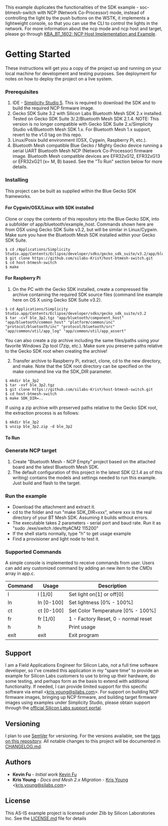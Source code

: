 This example duplicates the functionalities of the SDK example - soc-btmesh-switch with NCP (Network Co-Processor) mode, instead of controlling the light by the push buttons on the WSTK, it implements a lightweight console, so that you can use the CLI to control the lights in the network. For more information about the ncp mode and ncp host and target, please go through [KBA_BT_1602: NCP Host Implementation and Example](https://www.silabs.com/community/wireless/bluetooth/knowledge-base.entry.html/2018/01/18/ncp_host_implementat-PEsT).

# Getting Started

These instructions will get you a copy of the project up and running on your local machine for development and testing purposes. See deployment for notes on how to deploy the project on a live system.

### Prerequisites

1. IDE - [Simplicity Studio 5](http://www.silabs.com/products/mcu/Pages/simplicity-studio.aspx). This is required to download the SDK and to build the required NCP firmware image.
2. Gecko SDK Suite 3.2 with Silicon Labs Bluetooth Mesh SDK 2.x installed. Tested on Gecko SDK Suite 3/.2/Bluetooth Mesh SDK 2.1.4. NOTE: This version is no longer compatible with Gecko SDK Suite 2.x/Simplicity Studio v4/Bluetooth Mesh SDK 1.x. For Bluetooth Mesh 1.x support, revert to the v1.0 tag on this repo.
3. Linux/Posix build environment (OSX, Cygwin, Raspberry Pi, etc.).
4. Bluetooth Mesh compatible Blue Gecko / Mighty Gecko device running a serial UART Bluetooth Mesh NCP (Network Co-Processor) firmware image. Bluetooth Mesh compatible devices are EFR32xG12, EFR32xG13 or EFR32xG21 (x= M, B) based. See the "To Run" section below for more details.

### Installing

This project can be built as supplied within the Blue Gecko SDK frameworks.

#### For Cygwin/OSX/Linux with SDK installed

Clone or copy the contents of this repository into the Blue Gecko SDK, into a subfolder of app/bluetooth/example_host. Commands shown here are from OSX using Gecko SDK Suite v3.2, but will be similar in Linux/Cygwin. Make sure you have the Bluetooth Mesh SDK installed within your Gecko SDK Suite.

```
$ cd /Applications/Simplicity Studio.app/Contents/Eclipse/developer/sdks/gecko_sdk_suite/v3.2/app/bluetooth/example_host/
$ git clone https://github.com/silabs-KrisY/host-btmesh-switch.git
$ cd host-btmesh-switch
$ make
```

#### For Raspberry Pi

1. On the PC with the Gecko SDK installed, create a compressed file archive containing the required SDK source files (command line example here on OS X using Gecko SDK Suite v3.2).

```
$ cd Applications/Simplicity Studio.app/Contents/Eclipse/developer/sdks/gecko_sdk_suite/v3.2
$ tar -cvf ble_3p2.tgz "app/bluetooth/component_host" "app/bluetooth/common_host" "platform/common/inc" "protocol/bluetooth/inc" "protocol/bluetooth/src" "app/common/util/app_log" "app/common/util/app_assert"
```

You can also create a zip archive including the same files/paths using your favorite Windows Zip tool (7zip, etc.). Make sure you preserve paths relative to the Gecko SDK root when creating the archive!

2. Transfer archive to Raspberry Pi, extract, clone, cd to the new directory, and make. Note that the SDK root directory can be specified on the make command line via the SDK_DIR parameter.

```
$ mkdir ble_3p2
$ tar -xvf ble_3p2.tgz
$ git clone https://github.com/silabs-KrisY/host-btmesh-switch.git
$ cd host-btmesh-switch
$ make SDK_DIR=..
```

If using a zip archive with preserved paths relative to the Gecko SDK root, the extraction process is as follows:
```
$ mkdir ble_3p2
$ unzip ble_3p2.zip -d ble_3p2
```

#### To Run
### Generate NCP target

1.  Create "Bluetooth Mesh - NCP Empty" project based on the attached board and the latest Bluetooth Mesh SDK.
2.  The default configuration of this project in the latest SDK (2.1.4 as of this writing) contains the models and settings needed to run this example. Just build and flash to the target.

### Run the example

-   Download the attachment and extract it.
-   cd to the folder and run "make SDK_DIR=xxx", where xxx is the real directory of your BT Mesh SDK. Assuming it builds without errors.
-   The executable takes 2 parameters - serial port and baud rate. Run it as "sudo ./exe/switch /dev/ttyACM2 115200"
-   If the shell starts normally, type "h" to get usage example
-   Find a provisioner and light node to test it.

### Supported Commands

A simple console is implemented to receive commands from user. Users can add any customized command by adding an new item to the *CMDs* array in app.c.

| Command | Usage | Description |
| --- | --- | --- |
| l | l [1/0] | Set light on[1] or off[0] |
| ln | ln [0-100] | Set lightness [0% - 100%] |
| ct | ct [0-100] | Set Color Temperature [0% - 100%] |
| fr | fr [1/0] | 1 - Factory Reset, 0 - normal reset |
| h | h | Print usage |
| exit | exit | Exit program |

## Support

I am a Field Applications Engineer for Silicon Labs, not a full time software developer, so I've created this application in my "spare time" to provide an example for Silicon Labs customers to use to bring up their hardware, do some testing, and perhaps form as the basis to extend with additional functionality. If needed, I can provide limited support for this specific software via email <<kris.young@silabs.com>>. For support on building NCP firmware images, bringing up NCP firmware, and building target firmware images using examples under Simplicity Studio, please obtain support through the [official Silicon Labs support portal](http://silabs.com/support).

## Versioning

I plan to use [SemVer](http://semver.org/) for versioning. For the versions available, see the [tags on this repository](https://github.com/host-thermometer-client/tags). All notable changes to this project will be documented in [CHANGELOG.md](CHANGELOG.md).

## Authors

* **Kevin Fu** - *Initial work* [Kevin Fu](https://github.com/silabs-kevin)
* **Kris Young** - *Docs and Mesh 2.x Migration* - [Kris Young](https://github.com/silabs-KrisY) <<kris.young@silabs.com>>

## License

This AS-IS example project is licensed under Zlib by Silicon Laboratories Inc. See the [LICENSE.md](LICENSE.md) file for details
